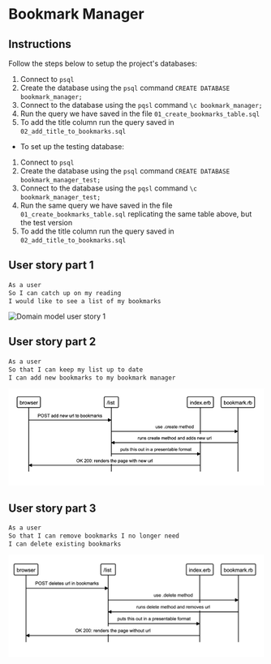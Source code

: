 # Bookmark Manager

Instructions
-------
Follow the steps below to setup the project's databases:

1. Connect to `psql`
2. Create the database using the `psql` command `CREATE DATABASE bookmark_manager;`
3. Connect to the database using the `pqsl` command `\c bookmark_manager;`
4. Run the query we have saved in the file `01_create_bookmarks_table.sql`
5. To add the title column run the query saved in `02_add_title_to_bookmarks.sql`

* To set up the testing database:
1. Connect to `psql`
2. Create the database using the `psql` command `CREATE DATABASE bookmark_manager_test;`
3. Connect to the database using the `pqsl` command `\c bookmark_manager_test;`
4. Run the same query we have saved in the file `01_create_bookmarks_table.sql` replicating the same table above, but the test version
5. To add the title column run the query saved in `02_add_title_to_bookmarks.sql`

User story part 1
----
```
As a user 
So I can catch up on my reading 
I would like to see a list of my bookmarks
```

![Domain model user story 1](https://github.com/kerrimcm/bookmark-manager/blob/master/Images/Screenshot%202021-04-19%20at%2014.28.03.png)

User story part 2
----
```
As a user
So that I can keep my list up to date
I can add new bookmarks to my bookmark manager
```

![Domain model user story 2](https://github.com/kerrimcm/bookmark-manager/blob/master/Images/Screenshot%202021-04-20%20at%2017.50.55.png)

User story part 3
----
``` 
As a user
So that I can remove bookmarks I no longer need
I can delete existing bookmarks
```
![Domain model user story 3](https://github.com/kerrimcm/bookmark-manager/blob/master/Images/Screenshot%202021-04-22%20at%2016.18.57.png)
